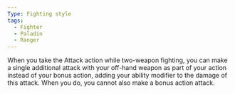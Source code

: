 ```yaml
---
Type: Fighting style
tags:
  - Fighter
  - Paladin
  - Ranger
---
```

When you take the Attack action while two-weapon fighting, you can make a single additional attack with your off-hand weapon as part of your action instead of your bonus action, adding your ability modifier to the damage of this attack. 
When you do, you cannot also make a bonus action attack.